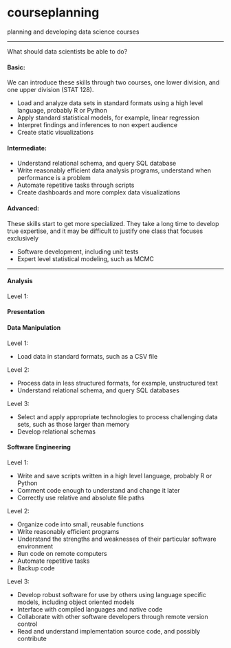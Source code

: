 # courseplanning

planning and developing data science courses

------------------------------------------------------------

What should data scientists be able to do?


#### Basic:

We can introduce these skills through two courses, one lower division, and one upper division (STAT 128).

- Load and analyze data sets in standard formats using a high level language, probably R or Python
- Apply standard statistical models, for example, linear regression
- Interpret findings and inferences to non expert audience
- Create static visualizations


#### Intermediate:

- Understand relational schema, and query SQL database
- Write reasonably efficient data analysis programs, understand when performance is a problem
- Automate repetitive tasks through scripts
- Create dashboards and more complex data visualizations


#### Advanced:

These skills start to get more specialized.
They take a long time to develop true expertise, and it may be difficult to justify one class that focuses exclusively 

- Software development, including unit tests
- Expert level statistical modeling, such as MCMC


------------------------------------------------------------

#### Analysis

Level 1:



#### Presentation


#### Data Manipulation

Level 1:

- Load data in standard formats, such as a CSV file

Level 2:

- Process data in less structured formats, for example, unstructured text
- Understand relational schema, and query SQL databases

Level 3:

- Select and apply appropriate technologies to process challenging data sets, such as those larger than memory
- Develop relational schemas


#### Software Engineering

Level 1:

- Write and save scripts written in a high level language, probably R or Python
- Comment code enough to understand and change it later
- Correctly use relative and absolute file paths

Level 2:

- Organize code into small, reusable functions
- Write reasonably efficient programs 
- Understand the strengths and weaknesses of their particular software environment
- Run code on remote computers
- Automate repetitive tasks
- Backup code

Level 3:

- Develop robust software for use by others using language specific models, including object oriented models
- Interface with compiled languages and native code
- Collaborate with other software developers through remote version control
- Read and understand implementation source code, and possibly contribute
